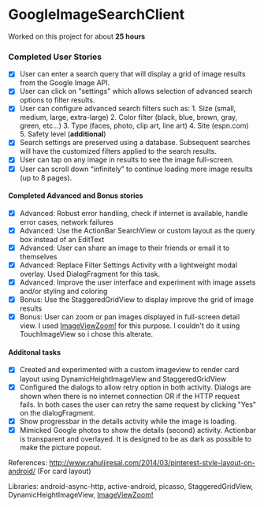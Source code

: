 # GoogleImageSearchClient

Worked on this project for about **25 hours**

### Completed User Stories
- [x] User can enter a search query that will display a grid of image results from the Google Image API.
- [x] User can click on "settings" which allows selection of advanced search options to filter results.
- [x] User can configure advanced search filters such as:
      1. Size (small, medium, large, extra-large)
      2.  Color filter (black, blue, brown, gray, green, etc...)
      3.  Type (faces, photo, clip art, line art)
      4.  Site (espn.com)
      5.  Safety level (**additional**)
- [x] Search settings are preserved using a database. Subsequent searches will have the customized filters applied to the search results.
- [x] User can tap on any image in results to see the image full-screen.
- [x] User can scroll down “infinitely” to continue loading more image results (up to 8 pages).

#### Completed Advanced and Bonus stories
- [x] Advanced: Robust error handling, check if internet is available, handle error cases, network failures
- [x] Advanced: Use the ActionBar SearchView or custom layout as the query box instead of an EditText
- [x] Advanced: User can share an image to their friends or email it to themselves
- [x] Advanced: Replace Filter Settings Activity with a lightweight modal overlay. Used DialogFragment for this task.
- [x] Advanced: Improve the user interface and experiment with image assets and/or styling and coloring
- [x] Bonus: Use the StaggeredGridView to display improve the grid of image results
- [x] Bonus: User can zoom or pan images displayed in full-screen detail view. I used [ImageViewZoom!](https://github.com/sephiroth74/ImageViewZoom) for this purpose. I couldn't do it using TouchImageView so i chose this alterate.

#### Additonal tasks
- [x] Created and experimented with a custom imageview to render card layout using DynamicHeightImageView and StaggeredGridView
- [x] Configured the dialogs to allow retry option in both activity. Dialogs are shown when there is no internet connection OR if the HTTP request fails. In both cases the user can retry the same request by clicking "Yes" on the dialogFragment.
- [x] Show progressbar in the details activity while the image is loading.
- [x] Mimicked Google photos to show the details (second) activity. Actionbar is transparent and overlayed. It is designed to be as dark as possible to make the picture popout.

References:
http://www.rahuljiresal.com/2014/03/pinterest-style-layout-on-android/ (For card layout)

Libraries:
android-async-http, active-android, picasso, StaggeredGridView, DynamicHeightImageView, [ImageViewZoom!](https://github.com/sephiroth74/ImageViewZoom)
